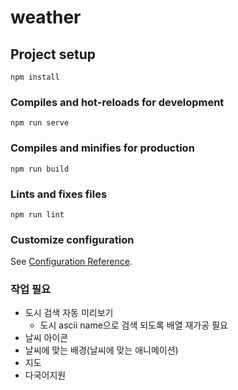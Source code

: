 # weather

## Project setup
```
npm install
```

### Compiles and hot-reloads for development
```
npm run serve
```

### Compiles and minifies for production
```
npm run build
```

### Lints and fixes files
```
npm run lint
```

### Customize configuration
See [Configuration Reference](https://cli.vuejs.org/config/).

### 작업 필요
- 도시 검색 자동 미리보기
  - 도시 ascii name으로 검색 되도록 배열 재가공 필요
- 날씨 아이콘
- 날씨에 맞는 배경(날씨에 맞는 애니메이션)
- 지도 
- 다국어지원
